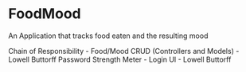 # FoodMood
An Application that tracks food eaten and the resulting mood


Chain of Responsibility - Food/Mood CRUD (Controllers and Models) - Lowell Buttorff
Password Strength Meter - Login UI - Lowell Buttorff